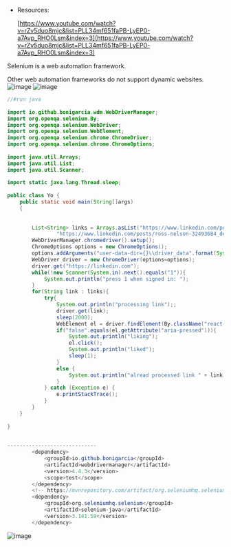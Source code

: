 - Resources:

    [https://www.youtube.com/watch?v=rZv5duo8mjc&list=PLL34mf651faPB-LyEP0-a7Avp_RHO0Lsm&index=3](https://www.youtube.com/watch?v=rZv5duo8mjc&list=PLL34mf651faPB-LyEP0-a7Avp_RHO0Lsm&index=3)

Selenium is a web automation framework.

Other web automation frameworks do not support dynamic websites.
![image](https://user-images.githubusercontent.com/67774570/118701626-905f3900-b831-11eb-85e4-47bb4f8fd77b.png)
![image](https://user-images.githubusercontent.com/67774570/118701610-8b01ee80-b831-11eb-8ad8-602b6722ab04.png)


```java
//#run java
 
import io.github.bonigarcia.wdm.WebDriverManager;
import org.openqa.selenium.By;
import org.openqa.selenium.WebDriver;
import org.openqa.selenium.WebElement;
import org.openqa.selenium.chrome.ChromeDriver;
import org.openqa.selenium.chrome.ChromeOptions;
 
import java.util.Arrays;
import java.util.List;
import java.util.Scanner;
 
import static java.lang.Thread.sleep;
 
public class Yo {
    public static void main(String[]args)
    {
 
 
        List<String> links = Arrays.asList("https://www.linkedin.com/posts/sidd-oo_100daysofcode-devsnestday21-devsnest6monthschallenge-activity-6789459261542973440-x7FX/",
                "https://www.linkedin.com/posts/ross-nelson-32493684_devsnest6monthschallenge-devsnestday21-slowandsteady-activity-6788661474186338304-Dx0z");
        WebDriverManager.chromedriver().setup();
        ChromeOptions options = new ChromeOptions();
        options.addArguments("user-data-dir={}\\driver_data".format(System.getProperty("user.dir")));
        WebDriver driver = new ChromeDriver(options=options);
        driver.get("https://linkedin.com");
        while(!new Scanner(System.in).next().equals("1")){
            System.out.println("press 1 when signed in: ");
        }
        for(String link : links){
            try{
                System.out.println("processing link");;
                driver.get(link);
                sleep(2000);
                WebElement el = driver.findElement(By.className("react-button__trigger"));
                if("false".equals(el.getAttribute("aria-pressed"))){
                    System.out.println("liking");
                    el.click();
                    System.out.println("liked");
                    sleep(1);
                }
                else {
                    System.out.println("alread processed link " + link);
                }
            } catch (Exception e) {
                e.printStackTrace();
            }
        }
    }
 
}
 
 
-----------------------------
		<dependency>
            <groupId>io.github.bonigarcia</groupId>
            <artifactId>webdrivermanager</artifactId>
            <version>4.4.3</version>
            <scope>test</scope>
        </dependency>
        <!-- https://mvnrepository.com/artifact/org.seleniumhq.selenium/selenium-java -->
        <dependency>
            <groupId>org.seleniumhq.selenium</groupId>
            <artifactId>selenium-java</artifactId>
            <version>3.141.59</version>
        </dependency>
```



![image](https://user-images.githubusercontent.com/67774570/118701746-b2f15200-b831-11eb-94da-ba0e2d507599.png)
